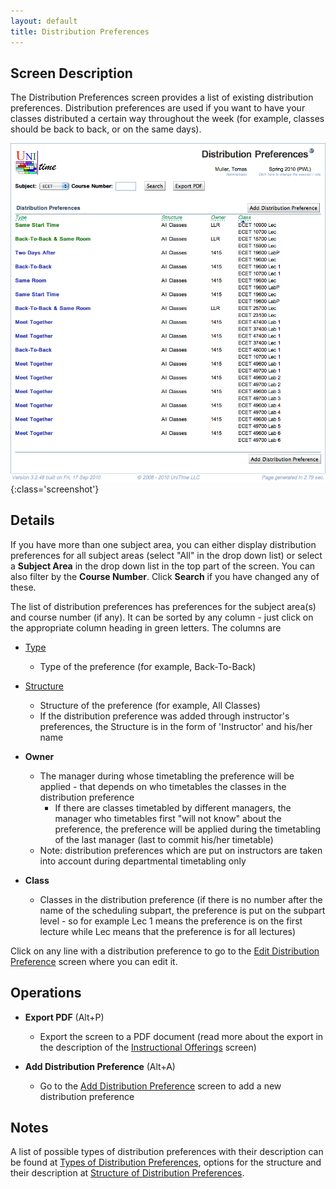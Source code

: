 ```yaml
---
layout: default
title: Distribution Preferences
---
```



## Screen Description

The Distribution Preferences screen provides a list of existing distribution preferences. Distribution preferences are used if you want to have your classes distributed a certain way throughout the week (for example, classes should be back to back, or on the same days).

![Distribution Preferences](images/distribution-preferences-1.png){:class='screenshot'}

## Details

If you have more than one subject area, you can either display distribution preferences for all subject areas (select "All" in the drop down list) or select a **Subject Area** in the drop down list in the top part of the screen. You can also filter by the **Course Number**. Click **Search** if you have changed any of these.

The list of distribution preferences has preferences for the subject area(s) and course number (if any). It can be sorted by any column - just click on the appropriate column heading in green letters. The columns are

* [Type](types-of-distribution-preferences)
	* Type of the preference (for example, Back-To-Back)

* [Structure](structure-of-distribution-preferences)
	* Structure of the preference (for example, All Classes)
	* If the distribution preference was added through instructor's preferences, the Structure is in the form of 'Instructor' and his/her name

* **Owner**
	* The manager during whose timetabling the preference will be applied - that depends on who timetables the classes in the distribution preference
		* If there are classes timetabled by different managers, the manager who timetables first "will not know" about the preference, the preference will be applied during the timetabling of the last manager (last to commit his/her timetable)
	* Note: distribution preferences which are put on instructors are taken into account during departmental timetabling only

* **Class**
	* Classes in the distribution preference (if there is no number after the name of the scheduling subpart, the preference is put on the subpart level - so for example Lec 1 means the preference is on the first lecture while Lec means that the preference is for all lectures)

Click on any line with a distribution preference to go to the [Edit Distribution Preference](edit-distribution-preference) screen where you can edit it.

## Operations

* **Export PDF** (Alt+P)
	* Export the screen to a PDF document (read more about the export in the description of the [Instructional Offerings](instructional-offerings) screen)

* **Add Distribution Preference** (Alt+A)
	* Go to the [Add Distribution Preference](add-distribution-preference) screen to add a new distribution preference

## Notes

A list of possible types of distribution preferences with their description can be found at [Types of Distribution Preferences](types-of-distribution-preferences), options for the structure and their description at [Structure of Distribution Preferences](structure-of-distribution-preferences).

